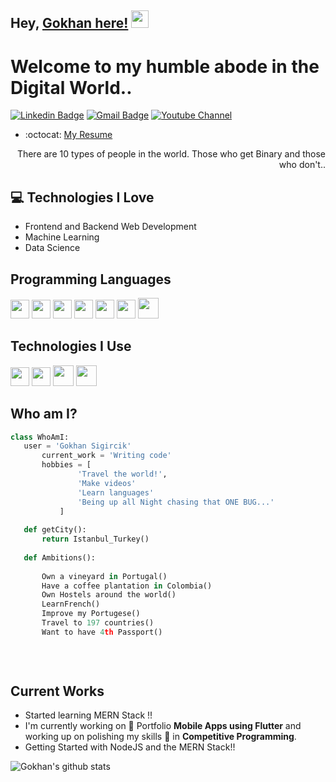 ## Hey, [Gokhan here!](https://www.youtube.com/channel/UC0gjQvO1xluRKmaKqisAhrA)  <img src="https://media.giphy.com/media/hvRJCLFzcasrR4ia7z/giphy.gif" width="28px" height="28px">

<h1>Welcome to my humble abode in the Digital World..</h1> 

<!-- <img src = 'https://github.com/MarikIshtar007/MarikIshtar007/blob/master/images/matrix.gif' alt = 'Awesome Matrix Code' align='right'/> -->

[![Linkedin Badge](https://img.shields.io/badge/-gokhansigircik-blue?style=flat-square&logo=Linkedin&logoColor=white&link=https://www.linkedin.com/in/gokhan-sigircik)](https://www.linkedin.com/in/gokhan-sigircik) [![Gmail Badge](https://img.shields.io/badge/-gsigircik@gmail.com-c14438?style=flat-square&logo=Gmail&logoColor=white&link=mailto:gsigircik@gmail.com)](mailto:gsigircik@gmail.com) [![Youtube Channel](https://img.shields.io/badge/-My%20Youtube%20Channel-c14438?style=flat-square&logo=Youtube&link=https://www.youtube.com/channel/UCietjxpksncMdOUkycv5nqA)](https://www.youtube.com/channel/UC0gjQvO1xluRKmaKqisAhrA)
<!-- <p align="left"> <img src="https://komarev.com/ghpvc/?username=MarikIshtar007" alt="MarikIshtar007" /> </p> -->

  - :octocat: [My Resume](https://drive.google.com/file/d/14GQsOQwjAI5msIQYZQkb6D0UD04hNxIN/view?usp=sharing)
<div style="text-align: right">There are 10 types of people in the world. Those who get Binary and those who don't.. </div>

## :computer: Technologies I Love
* Frontend and Backend Web Development
* Machine Learning
* Data Science

## Programming Languages
<img src = 'https://github.com/MarikIshtar007/MarikIshtar007/blob/master/images/c-original.svg' width='30'/> <img src = 'https://github.com/MarikIshtar007/MarikIshtar007/blob/master/images/python2.png' height='30'/>  <img src = 'https://github.com/MarikIshtar007/MarikIshtar007/blob/master/images/html.svg' width='30'/> <img src='https://github.com/MarikIshtar007/MarikIshtar007/blob/master/images/java.svg' width='30'/>  <img src = 'https://github.com/MarikIshtar007/MarikIshtar007/blob/master/images/css.svg' width='30'/> <img src = 'https://github.com/MarikIshtar007/MarikIshtar007/blob/master/images/js.svg' width='30'/> <img src = 'https://github.com/MarikIshtar007/MarikIshtar007/blob/master/images/bootstrap.svg' width='33'/> 
<!--  <img src = 'https://github.com/MarikIshtar007/MarikIshtar007/blob/master/images/sql.svg' width='30'/>  -->
 
 ## Technologies I Use
 <img src = 'https://github.com/MarikIshtar007/MarikIshtar007/blob/master/images/flask.png' width='30'/> <img src = 'https://github.com/MarikIshtar007/MarikIshtar007/blob/master/images/git.svg' width='30'/> <img src = 'https://github.com/MarikIshtar007/MarikIshtar007/blob/master/images/nodejs.svg' width='33'/> <img src = 'https://github.com/MarikIshtar007/MarikIshtar007/blob/master/images/react.svg' width='33'/>
 
 ## Who am I?
 ```python
 class WhoAmI:
 	user = 'Gokhan Sigircik'
		current_work = 'Writing code'
		hobbies = [
				'Travel the world!',
				'Make videos'
				'Learn languages'
				'Being up all Night chasing that ONE BUG...'
			]
	
	def getCity():
		return Istanbul_Turkey()
	
	def Ambitions():
		
		Own a vineyard in Portugal()
		Have a coffee plantation in Colombia()
		Own Hostels around the world()
		LearnFrench()
		Improve my Portugese()
		Travel to 197 countries()
		Want to have 4th Passport()
		
		
	
 ```
 
## Current Works
 * Started learning MERN Stack !!
 * I'm currently working on 🔭 Portfolio **Mobile Apps using Flutter** and working up on polishing my skills 🌱 in **Competitive Programming**.
 * Getting Started with NodeJS and the MERN Stack!! 

![Gokhan's github stats](https://github-readme-stats.vercel.app/api?username=gokhansigircik&show_icons=true&hide=[%22issues%22])
 
 
